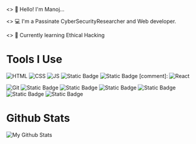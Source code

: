 <> 👋 Hello! I'm Manoj...

<> 💻 I'm a Passinate CyberSecurityResearcher and Web developer.

<> 📖 Currently learning Ethical Hacking

# Tools I Use

![HTML](https://img.shields.io/badge/html-mu?style=for-the-badge&logo=html5&logoColor=%23E34F26&labelColor=black&color=black)
![CSS](https://img.shields.io/badge/css-ss?style=for-the-badge&logo=css3&logoColor=%231572B6&labelColor=black&color=black)
![JS](https://img.shields.io/badge/javascript-lang?style=for-the-badge&logo=javascript&logoColor=%23F7DF1E&labelColor=black&color=black)
![Static Badge](https://img.shields.io/badge/python-logo?style=for-the-badge&logo=python&logoColor=%233776AB&color=black)
![Static Badge](https://img.shields.io/badge/c-icon?style=for-the-badge&logo=c&logoColor=%23A8B9CC&color=black)
[comment]: ![React](https://img.shields.io/badge/React-library?style=for-the-badge&logo=react&logoColor=%2361DAFB&labelColor=black&color=black)


![Git](https://img.shields.io/badge/git-vc?style=for-the-badge&logo=git&logoColor=%23F05032&labelColor=black&color=black)
![Static Badge](https://img.shields.io/badge/linux-logo?style=for-the-badge&logo=linux&logoColor=%23FCC624&color=black)
![Static Badge](https://img.shields.io/badge/kalilinux-logo?style=for-the-badge&logo=kalilinux&logoColor=white&labelColor=whit&color=black)
![Static Badge](https://img.shields.io/badge/figma-logo?style=for-the-badge&logo=figma&logoColor=%23F24E1E&color=black)
![Static Badge](https://img.shields.io/badge/vscode-logo?style=for-the-badge&logo=visualstudiocode&logoColor=%23007ACC&color=black)
![Static Badge](https://img.shields.io/badge/splunk-logo?style=for-the-badge&logo=splunk&logoColor=%23ED1C24&color=black)
![Static Badge](https://img.shields.io/badge/docker-icon?style=for-the-badge&logo=docker&logoColor=%232496ED&color=black)







# Github Stats

![My Github Stats](https://github-readme-stats.vercel.app/api?username=MANOJ-80&show_icons=true&theme=dark)


















